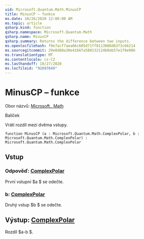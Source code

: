 ```yaml
---
uid: Microsoft.Quantum.Math.MinusCP
title: MinusCP – funkce
ms.date: 10/26/2020 12:00:00 AM
ms.topic: article
qsharp.kind: function
qsharp.namespace: Microsoft.Quantum.Math
qsharp.name: MinusCP
qsharp.summary: Returns the difference between two inputs.
ms.openlocfilehash: f9e7acf7aea66c605d71ff8113086d63f3c66214
ms.sourcegitcommit: 29e0d88a30e4166fa580132124b0eb57e1f0e986
ms.translationtype: MT
ms.contentlocale: cs-CZ
ms.lasthandoff: 10/27/2020
ms.locfileid: "92697649"
---
```

# <a name="minuscp-function"></a>MinusCP – funkce

Obor názvů: [Microsoft.. Math](xref:Microsoft.Quantum.Math)

Balíček [](https://nuget.org/packages/)


Vrátí rozdíl mezi dvěma vstupy.

```qsharp
function MinusCP (a : Microsoft.Quantum.Math.ComplexPolar, b : Microsoft.Quantum.Math.ComplexPolar) : Microsoft.Quantum.Math.ComplexPolar
```


## <a name="input"></a>Vstup

### <a name="a--complexpolar"></a>Odpověď: [ComplexPolar](xref:Microsoft.Quantum.Math.ComplexPolar)

První vstupní $a $ se odečte.


### <a name="b--complexpolar"></a>b: [ComplexPolar](xref:Microsoft.Quantum.Math.ComplexPolar)

Druhý vstup $b $ se odečte.



## <a name="output--complexpolar"></a>Výstup: [ComplexPolar](xref:Microsoft.Quantum.Math.ComplexPolar)

Rozdíl $a-b $.